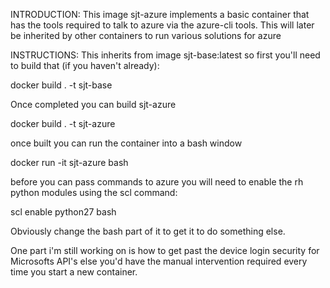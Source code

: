 INTRODUCTION:
This image sjt-azure implements a basic container that has the tools required to talk to azure via the azure-cli tools. This will later be inherited by other containers to run various solutions for azure

INSTRUCTIONS:
This inherits from image sjt-base:latest so first you'll need to build that (if you haven't already):

   docker build . -t sjt-base

Once completed you can build sjt-azure

   docker build . -t sjt-azure

once built you can run the container into a bash window

   docker run -it sjt-azure bash

before you can pass commands to azure you will need to enable the rh python modules using the scl command:

   scl enable python27 bash

Obviously change the bash part of it to get it to do something else.

One part i'm still working on is how to get past the device login security for Microsofts API's else you'd have the manual intervention required every time you start a new container.


